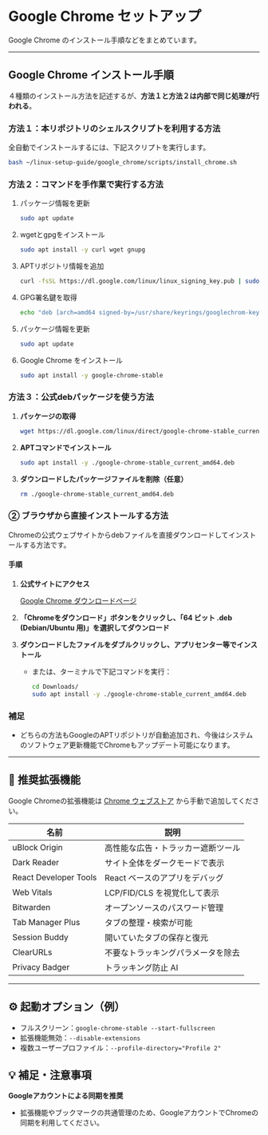 # Google Chrome セットアップ

Google Chrome のインストール手順などをまとめています。

---

## Google Chrome インストール手順

４種類のインストール方法を記述するが、**方法１と方法２は内部で同じ処理が行われる**。

### 方法１：本リポジトリのシェルスクリプトを利用する方法

全自動でインストールするには、下記スクリプトを実行します。

```bash
bash ~/linux-setup-guide/google_chrome/scripts/install_chrome.sh
```
### 方法２：コマンドを手作業で実行する方法

1. パッケージ情報を更新
    ```bash
    sudo apt update
    ```

2. wgetとgpgをインストール
    ```bash
    sudo apt install -y curl wget gnupg
    ```

3. APTリポジトリ情報を追加
    ```bash
    curl -fsSL https://dl.google.com/linux/linux_signing_key.pub | sudo gpg --dearmor -o /usr/share/keyrings/googlechrom-keyring.gpg
    ```

4. GPG署名鍵を取得
    ```bash
    echo "deb [arch=amd64 signed-by=/usr/share/keyrings/googlechrom-keyring.gpg] http://dl.google.com/linux/chrome/deb/ stable main" | sudo tee /etc/apt/sources.list.d/google-chrome.list
    ```

5. パッケージ情報を更新
    ```bash
    sudo apt update
    ```

6. Google Chrome をインストール
    ```bash
    sudo apt install -y google-chrome-stable
    ```

### 方法３：公式debパッケージを使う方法

1. **パッケージの取得**

    ```bash
    wget https://dl.google.com/linux/direct/google-chrome-stable_current_amd64.deb
    ```

2. **APTコマンドでインストール**

    ```bash
    sudo apt install -y ./google-chrome-stable_current_amd64.deb
    ```

3. **ダウンロードしたパッケージファイルを削除（任意）**

    ```bash
    rm ./google-chrome-stable_current_amd64.deb
    ```

### ② ブラウザから直接インストールする方法

Chromeの公式ウェブサイトからdebファイルを直接ダウンロードしてインストールする方法です。

#### 手順

1. **公式サイトにアクセス**

    [Google Chrome ダウンロードページ](https://www.google.com/chrome/)

2. **「Chromeをダウンロード」ボタンをクリックし、「64 ビット .deb (Debian/Ubuntu 用)」を選択してダウンロード**

3. **ダウンロードしたファイルをダブルクリックし、アプリセンター等でインストール**

    - または、ターミナルで下記コマンドを実行：

        ```bash
        cd Downloads/
        sudo apt install -y ./google-chrome-stable_current_amd64.deb
        ```



### 補足

- どちらの方法もGoogleのAPTリポジトリが自動追加され、今後はシステムのソフトウェア更新機能でChromeもアップデート可能になります。

---

## 🧩 推奨拡張機能

Google Chromeの拡張機能は [Chrome ウェブストア](https://chromewebstore.google.com/?utm_source=ext_app_menu) から手動で追加してください。

<!-- TODO 拡張機能調査 -->


| 名前 | 説明 |
|------|------|
| uBlock Origin | 高性能な広告・トラッカー遮断ツール |
| Dark Reader | サイト全体をダークモードで表示 |
| React Developer Tools | React ベースのアプリをデバッグ |
| Web Vitals | LCP/FID/CLS を視覚化して表示 |
| Bitwarden | オープンソースのパスワード管理 |
| Tab Manager Plus | タブの整理・検索が可能 |
| Session Buddy | 開いていたタブの保存と復元 |
| ClearURLs | 不要なトラッキングパラメータを除去 |
| Privacy Badger | トラッキング防止 AI |

---

## ⚙️ 起動オプション（例）

- フルスクリーン：`google-chrome-stable --start-fullscreen`
- 拡張機能無効：`--disable-extensions`
- 複数ユーザープロファイル：`--profile-directory="Profile 2"`

## 💡 補足・注意事項

**Googleアカウントによる同期を推奨**
  - 拡張機能やブックマークの共通管理のため、GoogleアカウントでChromeの同期を利用してください。
